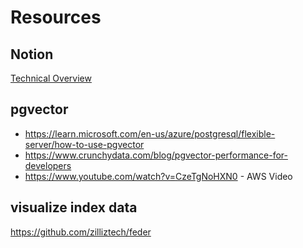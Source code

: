 # Resources

## Notion

[Technical Overview](https://www.notion.so/dembrane/Pilot-Technical-Overview-6b38d7cbc05b4eb9a3f7578e1985e897?pvs=4)

## pgvector

- https://learn.microsoft.com/en-us/azure/postgresql/flexible-server/how-to-use-pgvector
- https://www.crunchydata.com/blog/pgvector-performance-for-developers
- https://www.youtube.com/watch?v=CzeTgNoHXN0 - AWS Video

## visualize index data

https://github.com/zilliztech/feder
